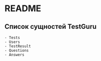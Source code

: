 # README

## Список сущностей TestGuru
    - Tests
    - Users
    - TestResult
    - Questions
    - Answers
